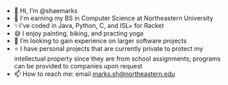 - 👋 Hi, I’m @shaemarks
- 📘 I'm earning my BS in Computer Science at Northeastern University 
- ✨I've coded in Java, Python, C, and ISL+ for Racket
- 😄 I enjoy painting, biking, and practing yoga
- 💞️ I’m looking to gain experience on larger software projects 
- ⭐ I have personal projects that are currently private to protect my intellectual property since they are from school assignments; programs can be provided to companies upon request
- 📫 How to reach me: email marks.sh@northeastern.edu

<!---
shaemarks/shaemarks is a ✨ special ✨ repository because its `README.md` (this file) appears on your GitHub profile.
You can click the Preview link to take a look at your changes.
--->
